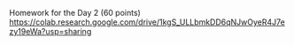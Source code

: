 
Homework for the Day 2 (60 points)
  https://colab.research.google.com/drive/1kgS_ULLbmkDD6qNJwOyeR4J7ezy19eWa?usp=sharing
